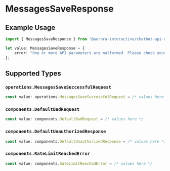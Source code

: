 # MessagesSaveResponse

## Example Usage

```typescript
import { MessagesSaveResponse } from "@aurora-interactive/chatbot-api-sdk/models/operations";

let value: MessagesSaveResponse = {
    error: "One or more API parameters are malformed. Please check your request and try again",
};
```

## Supported Types

### `operations.MessagesSaveSuccessfulRequest`

```typescript
const value: operations.MessagesSaveSuccessfulRequest = /* values here */
```

### `components.DefaultBadRequest`

```typescript
const value: components.DefaultBadRequest = /* values here */
```

### `components.DefaultUnauthorizedResponse`

```typescript
const value: components.DefaultUnauthorizedResponse = /* values here */
```

### `components.RateLimitReachedError`

```typescript
const value: components.RateLimitReachedError = /* values here */
```


